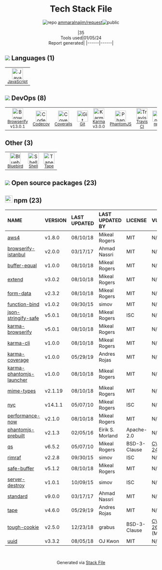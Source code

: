 <!--
&lt;--- Readme.md Snippet without images Start ---&gt;
## Tech Stack
ammaralnajim/request is built on the following main stack:

- [Coveralls](https://coveralls.io/) – Code Coverage
- [Browserify](http://browserify.org/) – Front End Package Manager
- [JavaScript](https://developer.mozilla.org/en-US/docs/Web/JavaScript) – Languages
- [Karma](http://karma-runner.github.io/) – Browser Testing
- [PhantomJS](https://phantomjs.org/) – Headless Browsers
- [Codecov](https://codecov.io/) – Code Coverage
- [Shell](https://en.wikipedia.org/wiki/Shell_script) – Shells
- [Bluebird](https://github.com/petkaantonov/bluebird/) – Javascript Utilities & Libraries
- [Travis CI](http://travis-ci.com/) – Continuous Integration

Full tech stack [here](/techstack.md)

&lt;--- Readme.md Snippet without images End ---&gt;

&lt;--- Readme.md Snippet with images Start ---&gt;
## Tech Stack
ammaralnajim/request is built on the following main stack:

- <img width='25' height='25' src='https://img.stackshare.io/service/680/a43e4a04cb9f778842de43f95db59a14.png' alt='Coveralls'/> [Coveralls](https://coveralls.io/) – Code Coverage
- <img width='25' height='25' src='https://img.stackshare.io/service/849/9esmqty2.png' alt='Browserify'/> [Browserify](http://browserify.org/) – Front End Package Manager
- <img width='25' height='25' src='https://img.stackshare.io/service/1209/javascript.jpeg' alt='JavaScript'/> [JavaScript](https://developer.mozilla.org/en-US/docs/Web/JavaScript) – Languages
- <img width='25' height='25' src='https://img.stackshare.io/service/1420/TidYGd6a.png' alt='Karma'/> [Karma](http://karma-runner.github.io/) – Browser Testing
- <img width='25' height='25' src='https://img.stackshare.io/service/1832/phantomjs.png' alt='PhantomJS'/> [PhantomJS](https://phantomjs.org/) – Headless Browsers
- <img width='25' height='25' src='https://img.stackshare.io/service/2673/Codecov_Mark_Circle_Pink.png' alt='Codecov'/> [Codecov](https://codecov.io/) – Code Coverage
- <img width='25' height='25' src='https://img.stackshare.io/service/4631/default_c2062d40130562bdc836c13dbca02d318205a962.png' alt='Shell'/> [Shell](https://en.wikipedia.org/wiki/Shell_script) – Shells
- <img width='25' height='25' src='https://img.stackshare.io/service/11991/bb.png' alt='Bluebird'/> [Bluebird](https://github.com/petkaantonov/bluebird/) – Javascript Utilities & Libraries
- <img width='25' height='25' src='https://img.stackshare.io/service/460/Lu6cGu0z_400x400.png' alt='Travis CI'/> [Travis CI](http://travis-ci.com/) – Continuous Integration

Full tech stack [here](/techstack.md)

&lt;--- Readme.md Snippet with images End ---&gt;
-->
<div align="center">

# Tech Stack File
![](https://img.stackshare.io/repo.svg "repo") [ammaralnajim/request](https://github.com/ammaralnajim/request)![](https://img.stackshare.io/public_badge.svg "public")
<br/><br/>
|35<br/>Tools used|01/05/24 <br/>Report generated|
|------|------|
</div>

## <img src='https://img.stackshare.io/languages.svg'/> Languages (1)
<table><tr>
  <td align='center'>
  <img width='36' height='36' src='https://img.stackshare.io/service/1209/javascript.jpeg' alt='JavaScript'>
  <br>
  <sub><a href="https://developer.mozilla.org/en-US/docs/Web/JavaScript">JavaScript</a></sub>
  <br>
  <sub></sub>
</td>

</tr>
</table>

## <img src='https://img.stackshare.io/devops.svg'/> DevOps (8)
<table><tr>
  <td align='center'>
  <img width='36' height='36' src='https://img.stackshare.io/service/849/9esmqty2.png' alt='Browserify'>
  <br>
  <sub><a href="http://browserify.org/">Browserify</a></sub>
  <br>
  <sub>v13.0.1</sub>
</td>

<td align='center'>
  <img width='36' height='36' src='https://img.stackshare.io/service/2673/Codecov_Mark_Circle_Pink.png' alt='Codecov'>
  <br>
  <sub><a href="https://codecov.io/">Codecov</a></sub>
  <br>
  <sub></sub>
</td>

<td align='center'>
  <img width='36' height='36' src='https://img.stackshare.io/service/680/a43e4a04cb9f778842de43f95db59a14.png' alt='Coveralls'>
  <br>
  <sub><a href="https://coveralls.io/">Coveralls</a></sub>
  <br>
  <sub></sub>
</td>

<td align='center'>
  <img width='36' height='36' src='https://img.stackshare.io/service/1046/git.png' alt='Git'>
  <br>
  <sub><a href="http://git-scm.com/">Git</a></sub>
  <br>
  <sub></sub>
</td>

<td align='center'>
  <img width='36' height='36' src='https://img.stackshare.io/service/1420/TidYGd6a.png' alt='Karma'>
  <br>
  <sub><a href="http://karma-runner.github.io/">Karma</a></sub>
  <br>
  <sub>v3.0.0</sub>
</td>

<td align='center'>
  <img width='36' height='36' src='https://img.stackshare.io/service/1832/phantomjs.png' alt='PhantomJS'>
  <br>
  <sub><a href="https://phantomjs.org/">PhantomJS</a></sub>
  <br>
  <sub></sub>
</td>

<td align='center'>
  <img width='36' height='36' src='https://img.stackshare.io/service/460/Lu6cGu0z_400x400.png' alt='Travis CI'>
  <br>
  <sub><a href="http://travis-ci.com/">Travis CI</a></sub>
  <br>
  <sub></sub>
</td>

<td align='center'>
  <img width='36' height='36' src='https://img.stackshare.io/service/1120/lejvzrnlpb308aftn31u.png' alt='npm'>
  <br>
  <sub><a href="https://www.npmjs.com/">npm</a></sub>
  <br>
  <sub></sub>
</td>

</tr>
</table>

## Other (3)
<table><tr>
  <td align='center'>
  <img width='36' height='36' src='https://img.stackshare.io/service/11991/bb.png' alt='Bluebird'>
  <br>
  <sub><a href="https://github.com/petkaantonov/bluebird/">Bluebird</a></sub>
  <br>
  <sub></sub>
</td>

<td align='center'>
  <img width='36' height='36' src='https://img.stackshare.io/service/4631/default_c2062d40130562bdc836c13dbca02d318205a962.png' alt='Shell'>
  <br>
  <sub><a href="https://en.wikipedia.org/wiki/Shell_script">Shell</a></sub>
  <br>
  <sub></sub>
</td>

<td align='center'>
  <img width='36' height='36' src='https://img.stackshare.io/service/3722/lejvzrnlpb308aftn31u_normal.png' alt='Tape'>
  <br>
  <sub><a href="https://www.npmjs.com/package/tape">Tape</a></sub>
  <br>
  <sub></sub>
</td>

</tr>
</table>


## <img src='https://img.stackshare.io/group.svg' /> Open source packages (23)</h2>

## <img width='24' height='24' src='https://img.stackshare.io/service/1120/lejvzrnlpb308aftn31u.png'/> npm (23)

|NAME|VERSION|LAST UPDATED|LAST UPDATED BY|LICENSE|VULNERABILITIES|
|:------|:------|:------|:------|:------|:------|
|[aws4](https://www.npmjs.com/aws4)|v1.8.0|08/10/18|Mikeal Rogers |MIT|N/A|
|[browserify-istanbul](https://www.npmjs.com/browserify-istanbul)|v2.0.0|03/17/17|Ahmad Nassri |MIT|N/A|
|[buffer-equal](https://www.npmjs.com/buffer-equal)|v1.0.0|08/10/18|Mikeal Rogers |MIT|N/A|
|[extend](https://www.npmjs.com/extend)|v3.0.2|08/10/18|Mikeal Rogers |MIT|N/A|
|[form-data](https://www.npmjs.com/form-data)|v2.3.2|08/10/18|Mikeal Rogers |MIT|N/A|
|[function-bind](https://www.npmjs.com/function-bind)|v1.0.2|09/30/15|simov |MIT|N/A|
|[json-stringify-safe](https://www.npmjs.com/json-stringify-safe)|v5.0.1|08/10/18|Mikeal Rogers |ISC|N/A|
|[karma-browserify](https://www.npmjs.com/karma-browserify)|v5.0.1|08/10/18|Mikeal Rogers |MIT|N/A|
|[karma-cli](https://www.npmjs.com/karma-cli)|v1.0.0|08/10/18|Mikeal Rogers |MIT|N/A|
|[karma-coverage](https://www.npmjs.com/karma-coverage)|v1.0.0|05/29/19|Andres Rojas |MIT|N/A|
|[karma-phantomjs-launcher](https://www.npmjs.com/karma-phantomjs-launcher)|v1.0.0|08/10/18|Mikeal Rogers |MIT|N/A|
|[mime-types](https://www.npmjs.com/mime-types)|v2.1.19|08/10/18|Mikeal Rogers |MIT|N/A|
|[nyc](https://www.npmjs.com/nyc)|v14.1.1|05/07/10|Mikeal Rogers |ISC|N/A|
|[performance-now](https://www.npmjs.com/performance-now)|v2.1.0|08/10/18|Mikeal Rogers |MIT|N/A|
|[phantomjs-prebuilt](https://www.npmjs.com/phantomjs-prebuilt)|v2.1.3|02/05/16|Eirik S. Morland |Apache-2.0|N/A|
|[qs](https://www.npmjs.com/qs)|v6.5.2|05/07/10|Mikeal Rogers |BSD-3-Clause|[CVE-2022-24999](https://github.com/advisories/GHSA-hrpp-h998-j3pp) (High)|
|[rimraf](https://www.npmjs.com/rimraf)|v2.2.8|09/30/15|simov |ISC|N/A|
|[safe-buffer](https://www.npmjs.com/safe-buffer)|v5.1.2|08/10/18|Mikeal Rogers |MIT|N/A|
|[server-destroy](https://www.npmjs.com/server-destroy)|v1.0.1|10/09/15|simov |ISC|N/A|
|[standard](https://www.npmjs.com/standard)|v9.0.0|03/17/17|Ahmad Nassri |MIT|N/A|
|[tape](https://www.npmjs.com/tape)|v4.6.0|05/29/19|Andres Rojas |MIT|N/A|
|[tough-cookie](https://www.npmjs.com/tough-cookie)|v2.5.0|12/23/18|grabus |BSD-3-Clause|[CVE-2023-26136](https://github.com/advisories/GHSA-72xf-g2v4-qvf3) (Moderate)|
|[uuid](https://www.npmjs.com/uuid)|v3.3.2|08/05/18|OJ Kwon |MIT|N/A|

<br/>
<div align='center'>

Generated via [Stack File](https://github.com/marketplace/stack-file)
